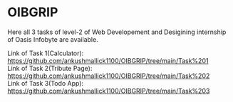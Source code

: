 # OIBGRIP
Here all 3 tasks of level-2 of Web Developement and Desigining internship of Oasis Infobyte are available.

Link of Task 1(Calculator): https://github.com/ankushmallick1100/OIBGRIP/tree/main/Task%201
<br>
Link of Task 2(Tribute Page): https://github.com/ankushmallick1100/OIBGRIP/tree/main/Task%202
<br>
Link of Task 3(Todo App): https://github.com/ankushmallick1100/OIBGRIP/tree/main/Task%203
